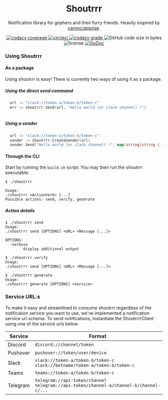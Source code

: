 <h1 align="center">
    Shoutrrr
</h1>
<p align="center">
    Notification library for gophers and their furry friends.
    Heavily inspired by <a href="https://github.com/caronc/apprise">caronc/apprise</a>.
</p>
<p align="center">
    <a href="https://app.codacy.com/project/containrrr/shoutrrr">
        <img
          alt="codacy coverage"
          src="https://img.shields.io/codacy/coverage/30ce077eecde418ca328f4f7868f70c8.svg?style=flat-square"
        />
    </a>
    <a href="https://circleci.com/gh/containrrr/shoutrrr">
        <img
          alt="circleci"
          src="https://img.shields.io/circleci/project/github/containrrr/shoutrrr/master.svg?style=flat-square"
        />
    </a>
    <a href="https://circleci.com/gh/containrrr/shoutrrr">
        <img
          alt="codacy grade"
          src="https://img.shields.io/codacy/grade/30ce077eecde418ca328f4f7868f70c8/master.svg?style=flat-square"
        />
    </a>
    <img
      alt="GitHub code size in bytes"
      src="https://img.shields.io/github/languages/code-size/containrrr/shoutrrr.svg?style=flat-square"
    />
    <img
      alt="license"
      src="https://img.shields.io/github/license/containrrr/shoutrrr.svg?style=flat-square"
    />
    <a href="https://godoc.org/github.com/containrrr/shoutrrr">
        <img
           src="https://godoc.org/github.com/containrrr/shoutrrr?status.svg"
           alt="GoDoc"
        />
    </a>
</p>

### Using Shoutrrr

#### As a package

Using shoutrrr is easy! There is currently two ways of using it as a package.

##### Using the direct send command

```go
  url := "slack://token-a/token-b/token-c"
  err := shoutrrr.Send(url, "Hello world (or slack channel) !")
   
```

##### Using a sender
```go
  url := "slack://token-a/token-b/token-c"
  sender := shoutrrr.CreateSender(url)
  sender.Send("Hello world (or slack channel) !", map[string]string { /* ... */ })
```

#### Through the CLI

Start by running the `build.sh` script. 
You may then run the shoutrrr executable:

```shell
$ ./shoutrrr

Usage:
./shoutrrr <ActionVerb> [...]
Possible actions: send, verify, generate
```

##### Action details

```shell
$ ./shoutrrr send
Usage:
./shoutrrr send [OPTIONS] <URL> <Message [...]>

OPTIONS:
  -verbose
        display additional output
``` 

```shell
$ ./shoutrrr verify
Usage:
./shoutrrr send [OPTIONS] <URL> <Message [...]>
```

```shell
$ ./shoutrrr generate
Usage:
./shoutrrr generate [OPTIONS] <service>
```

### Service URL:s

To make it easy and streamlined to consume shoutrrr regardless of the notification service you want to use,
we've implemented a notification service url schema. To send notifications, instantiate the ShoutrrrrClient using one of
the service urls below.

| Service   | Format                                                                                       |
| --------- | -------------------------------------------------------------------------------------------- |
| Discord   | `discord://channel/token`                                                                    |
| Pushover  | `pushover://token/user/device`                                                               |
| Slack     | `slack://token-a/token-b/token-c`<br/>`slack://botname/token-a/token-b/token-c`              |
| Teams     | `teams://token-a/token-b/token-c`                                                            |
| Telegram  | `telegram://api-token/channel`<br/>`telegram://api-token/channel-a/channel-b/channel-c/...`  |
